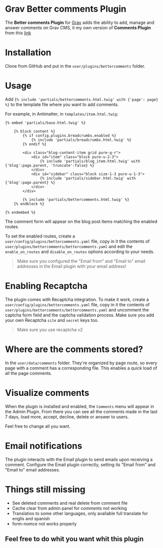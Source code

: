 # Grav Better comments Plugin

The **Better comments Plugin** for [Grav](http://github.com/getgrav/grav) adds the ability to add, manage and answer comments on Grav CMS, it my own version of **Comments Plugin** from this [link](https://github.com/getgrav/grav-plugin-comments)

# Installation

Clone from GitHub and put in the `user/plugins/bettercomments` folder.

# Usage

Add `{% include 'partials/bettercomments.html.twig' with {'page': page} %}` to the template file where you want to add comments.

For example, in Antimatter, in `templates/item.html.twig`:

```twig
{% embed 'partials/base.html.twig' %}

    {% block content %}
        {% if config.plugins.breadcrumbs.enabled %}
            {% include 'partials/breadcrumbs.html.twig' %}
        {% endif %}

        <div class="blog-content-item grid pure-g-r">
            <div id="item" class="block pure-u-2-3">
                {% include 'partials/blog_item.html.twig' with {'blog':page.parent, 'truncate':false} %}
            </div>
            <div id="sidebar" class="block size-1-3 pure-u-1-3">
                {% include 'partials/sidebar.html.twig' with {'blog':page.parent} %}
            </div>
        </div>

        {% include 'partials/bettercomments.html.twig' %}
    {% endblock %}

{% endembed %}
```

The comment form will appear on the blog post items matching the enabled routes.

To set the enabled routes, create a `user/config/plugins/bettercomments.yaml` file, copy in it the contents of `user/plugins/bettercomments/bettercomments.yaml` and edit the `enable_on_routes` and `disable_on_routes` options according to your needs.

> Make sure you configured the "Email from" and "Email to" email addresses in the Email plugin with your email address!

# Enabling Recaptcha

The plugin comes with Recaptcha integration. To make it work, create a `user/config/plugins/bettercomments.yaml` file, copy in it the contents of `user/plugins/bettercomments/bettercomments.yaml` and uncomment the captcha form field and the captcha validation process.
Make sure you add your own Recaptcha `site` and `secret` keys too.

> Make sure you use recaptcha v2

# Where are the comments stored?

In the `user/data/comments` folder. They're organized by page route, so every page with a comment has a corresponding file. This enables a quick load of all the page comments.

# Visualize comments

When the plugin is installed and enabled, the `Comments` menu will appear in the Admin Plugin. From there you can see all the comments made in the last 7 days, load more, accept, decline, delete or answer to users.

Feel free to change all you want.

# Email notifications

The plugin interacts with the Email plugin to send emails upon receiving a comment. Configure the Email plugin correctly, setting its "Email from" and "Email to" email addresses.

# Things still missing

- See deleted comments and real delete from comment file
- Cache clear from admin panel for comments not working
- Translatios to some other languages, only avaliable full translate for englis and spanish
- form-nomce not works properly

## Feel free to do whit you want whit this plugin
